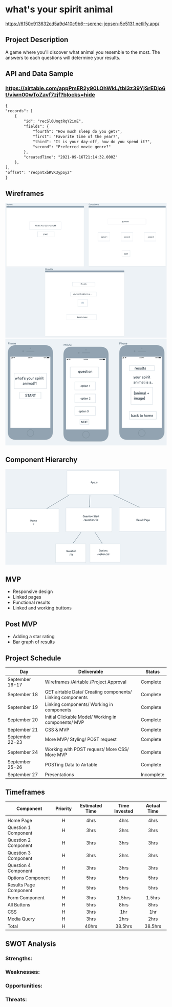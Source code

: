 # what's your spirit animal

https://6150c913632cd5a9d410c9b6--serene-jepsen-5e5131.netlify.app/

## Project Description

A game where you'll discover what animal you resemble to the most. The answers to each questions will determine your results.

## API and Data Sample

### https://airtable.com/appPmER2y90LOhWkL/tbl3z39YjSrEDjo6t/viwn00wToZavf7zjf?blocks=hide

    {
    "records": [
        {
            "id": "recSl0UmqtRqY2imE",
            "fields": {
                "fourth": "How much sleep do you get?",
                "first": "Favorite time of the year?",
                "third": "It is your day-off, how do you spend it?",
                "second": "Preferred movie genre?"
            },
            "createdTime": "2021-09-16T21:14:32.000Z"
        },
    ],
    "offset": "recpntxbRVK3ypSyz"
    }

## Wireframes

![](images/windowsmodel.png)
![](images/phonemodel.png)

## Component Hierarchy

![](images/hierarchy.png)

## MVP

- Responsive design
- Linked pages
- Functional results
- Linked and working buttons

## Post MVP

- Adding a star rating
- Bar graph of results

## Project Schedule

| Day             | Deliverable                                                | Status     |
| --------------- | ---------------------------------------------------------- | ---------- |
| September 16-17 | Wireframes /Airtable /Project Approval                     | Complete   |
| September 18    | GET airtable Data/ Creating components/ Linking components | Complete   |
| September 19    | Linking components/ Working in components                  | Complete   |
| September 20    | Initial Clickable Model/ Working in components/ MVP        | Complete   |
| September 21    | CSS & MVP                                                  | Complete   |
| September 22-23 | More MVP/ Styling/ POST request                            | Complete   |
| September 24    | Working with POST request/ More CSS/ More MVP              | Complete   |
| September 25-26 | POSTing Data to Airtable                                   | Complete   |
| September 27    | Presentations                                              | Incomplete |

## Timeframes

| Component              | Priority | Estimated Time | Time Invested | Actual Time |
| ---------------------- | :------: | :------------: | :-----------: | :---------: |
|                        |          |                |               |             |
| Home Page              |    H     |      4hrs      |     4hrs      |    4hrs     |
| Question 1 Component   |    H     |      3hrs      |     3hrs      |    3hrs     |
| Question 2 Component   |    H     |      3hrs      |     3hrs      |    3hrs     |
| Question 3 Component   |    H     |      3hrs      |     3hrs      |    3hrs     |
| Question 4 Component   |    H     |      3hrs      |     3hrs      |    3hrs     |
| Options Component      |    H     |      5hrs      |     5hrs      |    5hrs     |
| Results Page Component |    H     |      5hrs      |     5hrs      |    5hrs     |
| Form Component         |    H     |      3hrs      |    1.5hrs     |   1.5hrs    |
| All Buttons            |    H     |      5hrs      |     8hrs      |    8hrs     |
| CSS                    |    H     |      3hrs      |      1hr      |     1hr     |
| Media Query            |    H     |      3hrs      |     2hrs      |    2hrs     |
| Total                  |    H     |     40hrs      |    38.5hrs    |   38.5hrs   |

## SWOT Analysis

### Strengths:

### Weaknesses:

### Opportunities:

### Threats:
